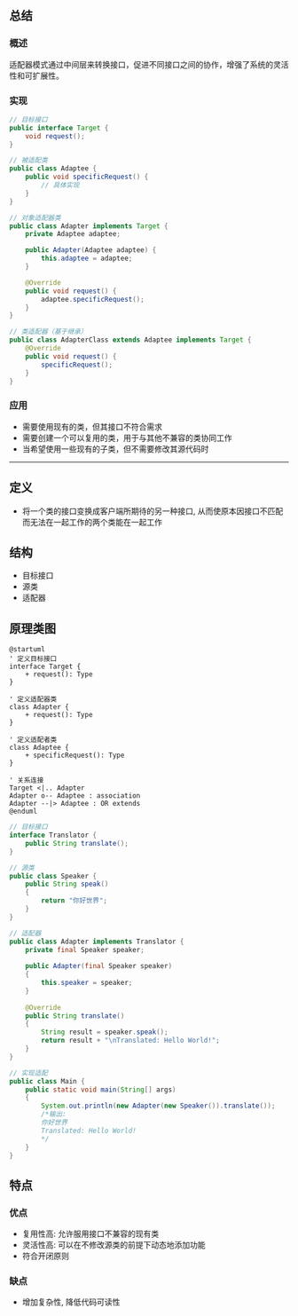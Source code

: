 ## 总结
### 概述
适配器模式通过中间层来转换接口，促进不同接口之间的协作，增强了系统的灵活性和可扩展性。
### 实现
```java
// 目标接口
public interface Target {
    void request();
}

// 被适配类
public class Adaptee {
    public void specificRequest() {
        // 具体实现
    }
}

// 对象适配器类
public class Adapter implements Target {
    private Adaptee adaptee;

    public Adapter(Adaptee adaptee) {
        this.adaptee = adaptee;
    }

    @Override
    public void request() {
        adaptee.specificRequest();
    }
}

// 类适配器（基于继承）
public class AdapterClass extends Adaptee implements Target {
    @Override
    public void request() {
        specificRequest();
    }
}
```
### 应用
- 需要使用现有的类，但其接口不符合需求
- 需要创建一个可以复用的类，用于与其他不兼容的类协同工作
- 当希望使用一些现有的子类，但不需要修改其源代码时

---
## 定义
- 将一个类的接口变换成客户端所期待的另一种接口, 从而使原本因接口不匹配而无法在一起工作的两个类能在一起工作
## 结构
- 目标接口
- 源类
- 适配器
## 原理类图
```puml
@startuml
' 定义目标接口
interface Target {
    + request(): Type
}

' 定义适配器类
class Adapter {
    + request(): Type
}

' 定义适配者类
class Adaptee {
    + specificRequest(): Type
}

' 关系连接
Target <|.. Adapter
Adapter o-- Adaptee : association
Adapter --|> Adaptee : OR extends
@enduml
```

```java
// 目标接口
interface Translator {  
    public String translate();  
}

// 源类
public class Speaker {  
    public String speak()  
    {  
        return "你好世界";  
    }  
}

// 适配器
public class Adapter implements Translator {  
    private final Speaker speaker;  
  
    public Adapter(final Speaker speaker)  
    {  
        this.speaker = speaker;  
    }  
  
    @Override  
    public String translate()  
    {  
        String result = speaker.speak();  
        return result + "\nTranslated: Hello World!";  
    }  
}

// 实现适配
public class Main {  
    public static void main(String[] args)  
    {  
        System.out.println(new Adapter(new Speaker()).translate());
        /*输出:
        你好世界
		Translated: Hello World!
        */
    }  
}
```
## 特点
### 优点
- 复用性高: 允许服用接口不兼容的现有类
- 灵活性高: 可以在不修改源类的前提下动态地添加功能
- 符合开闭原则
### 缺点
- 增加复杂性, 降低代码可读性